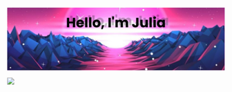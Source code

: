 ![GitHub Header Banner](./assets/banner.png)
<p align='center'>

<a href="https://instagram.com/juliaiskandarowa"><img height="30" src="https://github.com/WaylonWalker/WaylonWalker/blob/main/icon/instagram.jpg?raw=true"></a>&nbsp;&nbsp;

</p>
